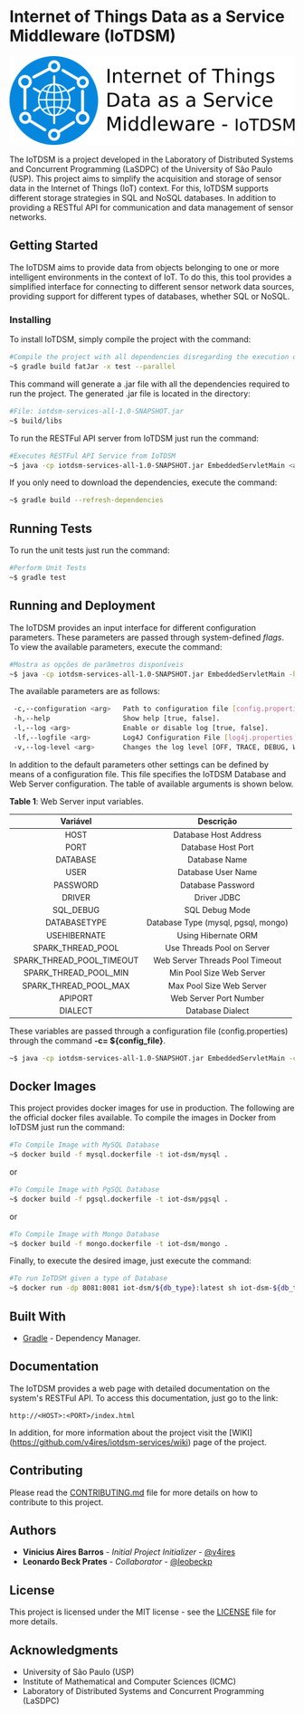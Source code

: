 # **I**nternet **o**f **T**hings **D**ata as a **S**ervice **M**iddleware (IoTDSM)

<p align="center"><img src="iot-dsm-logo.png"/></p>

The IoTDSM is a project developed in the Laboratory of Distributed Systems and Concurrent Programming (LaSDPC) of the University of São Paulo (USP). This project aims to simplify the acquisition and storage of sensor data in the Internet of Things (IoT) context. For this, IoTDSM supports different storage strategies in SQL and NoSQL databases. In addition to providing a RESTful API for communication and data management of sensor networks.

## Getting Started

The IoTDSM aims to provide data from objects belonging to one or more intelligent environments in the context of IoT.
To do this, this tool provides a simplified interface for connecting to different sensor network data sources, providing support for different types of databases, whether SQL or NoSQL.

### Installing

To install IoTDSM, simply compile the project with the command:

```bash
#Compile the project with all dependencies disregarding the execution of tests
~$ gradle build fatJar -x test --parallel
```

This command will generate a .jar file with all the dependencies required to run the project.
The generated .jar file is located in the directory:

```bash
#File: iotdsm-services-all-1.0-SNAPSHOT.jar
~$ build/libs
```

To run the RESTFul API server from IoTDSM just run the command:

```bash
#Executes RESTFul API Service from IoTDSM
~$ java -cp iotdsm-services-all-1.0-SNAPSHOT.jar EmbeddedServletMain <args>
```

If you only need to download the dependencies, execute the command:

```bash
~$ gradle build --refresh-dependencies
```

## Running Tests

To run the unit tests just run the command:

```bash
#Perform Unit Tests
~$ gradle test
```

## Running and Deployment

The IoTDSM provides an input interface for different configuration parameters.
These parameters are passed through system-defined *flags*.
To view the available parameters, execute the command:

```bash
#Mostra as opções de parâmetros disponíveis
~$ java -cp iotdsm-services-all-1.0-SNAPSHOT.jar EmbeddedServletMain -help
```

The available parameters are as follows:

```bash
 -c,--configuration <arg>   Path to configuration file [config.properties].
 -h,--help                  Show help [true, false].
 -l,--log <arg>             Enable or disable log [true, false].
 -lf,--logfile <arg>        Log4J Configuration File [log4j.properties].
 -v,--log-level <arg>       Changes the log level [OFF, TRACE, DEBUG, WARN, ERROR, FATAL, ALL].
```
In addition to the default parameters other settings can be defined by means of a configuration file.
This file specifies the IoTDSM Database and Web Server configuration.
The table of available arguments is shown below.

**Table 1**: Web Server input variables.

<center>

|          Variável         |                   Descrição                  |
|:-------------------------:|:--------------------------------------------:|
| HOST                      | Database Host Address				           |
| PORT                      | Database Host Port			               |
| DATABASE                  | Database Name			                       |
| USER                      | Database User Name			               |
| PASSWORD                  | Database Password		                       |
| DRIVER                    | Driver JDBC                                  |
| SQL_DEBUG                 | SQL Debug Mode                               |
| DATABASETYPE              | Database Type (mysql, pgsql, mongo)		   |
| USEHIBERNATE              | Using Hibernate ORM                          |
| SPARK_THREAD_POOL         | Use Threads Pool on Server	               |
| SPARK_THREAD_POOL_TIMEOUT | Web Server Threads Pool Timeout			   |
| SPARK_THREAD_POOL_MIN     | Min Pool Size Web Server	                   |
| SPARK_THREAD_POOL_MAX     | Max Pool Size Web Server	                   |
| APIPORT                   | Web Server Port Number                       |
| DIALECT                   | Database Dialect		                       |

</center>

These variables are passed through a configuration file (config.properties) through the command **-c= ${config_file}**.

```bash
~$ java -cp iotdsm-services-all-1.0-SNAPSHOT.jar EmbeddedServletMain -c=${config_file}
```

## Docker Images

This project provides docker images for use in production. The following are the official docker files available.
To compile the images in Docker from IoTDSM just run the command:

```bash
#To Compile Image with MySQL Database
~$ docker build -f mysql.dockerfile -t iot-dsm/mysql .
```

or

```bash
#To Compile Image with PgSQL Database
~$ docker build -f pgsql.dockerfile -t iot-dsm/pgsql .
```

or

```bash
#To Compile Image with Mongo Database
~$ docker build -f mongo.dockerfile -t iot-dsm/mongo .
```

Finally, to execute the desired image, just execute the command:

```bash
#To run IoTDSM given a type of Database
~$ docker run -dp 8081:8081 iot-dsm/${db_type}:latest sh iot-dsm-${db_type}.sh
```

## Built With

* [Gradle](https://gradle.org/) - Dependency Manager.

## Documentation

The IoTDSM provides a web page with detailed documentation on the system's RESTFul API.
To access this documentation, just go to the link:

```url
http://<HOST>:<PORT>/index.html
```

In addition, for more information about the project visit the [WIKI] (https://github.com/v4ires/iotdsm-services/wiki) page of the project.

## Contributing

Please read the [CONTRIBUTING.md](CONTRIBUTING.md) file for more details on how to contribute to this project.

## Authors

* **Vinicius Aires Barros** - *Initial Project Initializer* - [@v4ires](https://github.com/v4ires)
* **Leonardo Beck Prates**  - *Collaborator* - [@leobeckp](https://github.com/leobeckp)

## License

This project is licensed under the MIT license - see the   [LICENSE](LICENSE) file for more details.

## Acknowledgments

* University of São Paulo (USP)
* Institute of Mathematical and Computer Sciences (ICMC)
* Laboratory of Distributed Systems and Concurrent Programming (LaSDPC)
